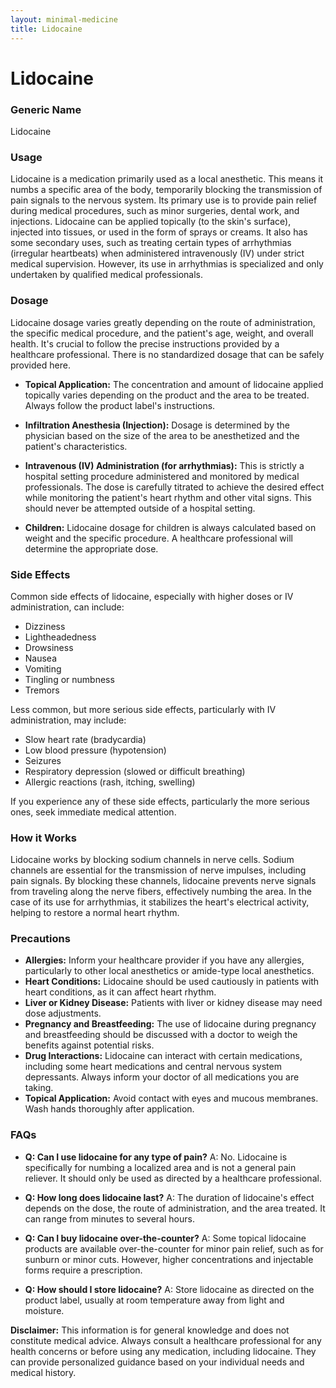```yaml
---
layout: minimal-medicine
title: Lidocaine
---
```


# Lidocaine
### Generic Name
Lidocaine

### Usage
Lidocaine is a medication primarily used as a local anesthetic.  This means it numbs a specific area of the body, temporarily blocking the transmission of pain signals to the nervous system.  Its primary use is to provide pain relief during medical procedures, such as minor surgeries, dental work, and injections.  Lidocaine can be applied topically (to the skin's surface), injected into tissues, or used in the form of sprays or creams.  It also has some secondary uses, such as treating certain types of arrhythmias (irregular heartbeats) when administered intravenously (IV) under strict medical supervision.  However, its use in arrhythmias is specialized and only undertaken by qualified medical professionals.

### Dosage
Lidocaine dosage varies greatly depending on the route of administration, the specific medical procedure, and the patient's age, weight, and overall health.  It's crucial to follow the precise instructions provided by a healthcare professional. There is no standardized dosage that can be safely provided here.

* **Topical Application:**  The concentration and amount of lidocaine applied topically varies depending on the product and the area to be treated.  Always follow the product label's instructions.

* **Infiltration Anesthesia (Injection):**  Dosage is determined by the physician based on the size of the area to be anesthetized and the patient's characteristics.

* **Intravenous (IV) Administration (for arrhythmias):**  This is strictly a hospital setting procedure administered and monitored by medical professionals. The dose is carefully titrated to achieve the desired effect while monitoring the patient's heart rhythm and other vital signs.  This should never be attempted outside of a hospital setting.

* **Children:** Lidocaine dosage for children is always calculated based on weight and the specific procedure.  A healthcare professional will determine the appropriate dose.


### Side Effects
Common side effects of lidocaine, especially with higher doses or IV administration, can include:

* Dizziness
* Lightheadedness
* Drowsiness
* Nausea
* Vomiting
* Tingling or numbness
* Tremors

Less common, but more serious side effects, particularly with IV administration, may include:

* Slow heart rate (bradycardia)
* Low blood pressure (hypotension)
* Seizures
* Respiratory depression (slowed or difficult breathing)
* Allergic reactions (rash, itching, swelling)


If you experience any of these side effects, particularly the more serious ones, seek immediate medical attention.

### How it Works
Lidocaine works by blocking sodium channels in nerve cells.  Sodium channels are essential for the transmission of nerve impulses, including pain signals. By blocking these channels, lidocaine prevents nerve signals from traveling along the nerve fibers, effectively numbing the area.  In the case of its use for arrhythmias, it stabilizes the heart's electrical activity, helping to restore a normal heart rhythm.

### Precautions
* **Allergies:**  Inform your healthcare provider if you have any allergies, particularly to other local anesthetics or amide-type local anesthetics.
* **Heart Conditions:**  Lidocaine should be used cautiously in patients with heart conditions, as it can affect heart rhythm.
* **Liver or Kidney Disease:**  Patients with liver or kidney disease may need dose adjustments.
* **Pregnancy and Breastfeeding:**  The use of lidocaine during pregnancy and breastfeeding should be discussed with a doctor to weigh the benefits against potential risks.
* **Drug Interactions:**  Lidocaine can interact with certain medications, including some heart medications and central nervous system depressants.  Always inform your doctor of all medications you are taking.
* **Topical Application:** Avoid contact with eyes and mucous membranes. Wash hands thoroughly after application.

### FAQs

* **Q: Can I use lidocaine for any type of pain?** A: No. Lidocaine is specifically for numbing a localized area and is not a general pain reliever.  It should only be used as directed by a healthcare professional.

* **Q: How long does lidocaine last?** A: The duration of lidocaine's effect depends on the dose, the route of administration, and the area treated. It can range from minutes to several hours.

* **Q: Can I buy lidocaine over-the-counter?** A:  Some topical lidocaine products are available over-the-counter for minor pain relief, such as for sunburn or minor cuts. However, higher concentrations and injectable forms require a prescription.

* **Q: How should I store lidocaine?** A: Store lidocaine as directed on the product label, usually at room temperature away from light and moisture.


**Disclaimer:** This information is for general knowledge and does not constitute medical advice.  Always consult a healthcare professional for any health concerns or before using any medication, including lidocaine.  They can provide personalized guidance based on your individual needs and medical history.
